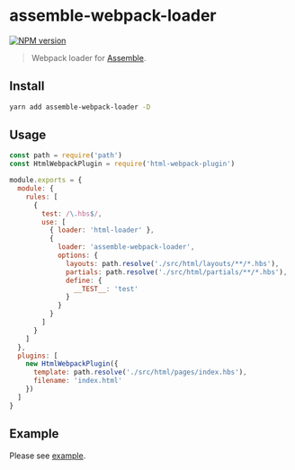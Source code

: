 # assemble-webpack-loader

[![NPM version](https://img.shields.io/npm/v/assemble-webpack-loader.svg?style=for-the-badge)](https://npmjs.com/package/assemble-webpack-loader)

> Webpack loader for [Assemble](https://github.com/assemble/assemble).

## Install

```bash
yarn add assemble-webpack-loader -D
```

## Usage

```js
const path = require('path')
const HtmlWebpackPlugin = require('html-webpack-plugin')

module.exports = {
  module: {
    rules: [
      {
        test: /\.hbs$/,
        use: [
          { loader: 'html-loader' },
          {
            loader: 'assemble-webpack-loader',
            options: {
              layouts: path.resolve('./src/html/layouts/**/*.hbs'),
              partials: path.resolve('./src/html/partials/**/*.hbs'),
              define: {
                __TEST__: 'test'
              }
            }
          }
        ]
      }
    ]
  },
  plugins: [
    new HtmlWebpackPlugin({
      template: path.resolve('./src/html/pages/index.hbs'),
      filename: 'index.html'
    })
  ]
}
```

## Example

Please see [example](./example).
